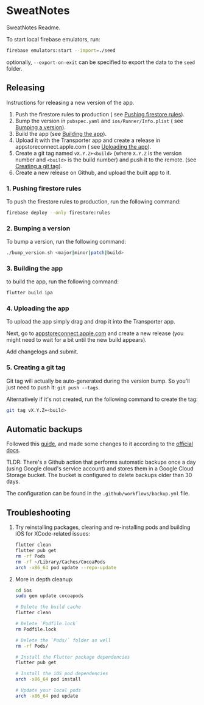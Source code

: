 # SweatNotes

SweatNotes Readme.

To start local firebase emulators, run:

   ```bash
   firebase emulators:start --import=./seed
   ```

optionally, `--export-on-exit` can be specified to export the data to the `seed` folder.

## Releasing

Instructions for releasing a new version of the app.

1. Push the firestore rules to production (
   see [Pushing firestore rules](#1.-pushing-firestore-rules)).
2. Bump the version in `pubspec.yaml` and `ios/Runner/Info.plist` (
   see [Bumping a version](#1.-bumping-a-version)).
3. Build the app (see [Building the app](#2.-building-the-app)).
4. Upload it with the Transporter app and create a release in appstoreconnect.apple.com (
   see [Uploading the app](#3.-uploading-the-app)).
5. Create a git tag named `vX.Y.Z+<build>` (where `X.Y.Z` is the version number and `<build>` is the
   build number) and push it to the remote. (see [Creating a git tag](#4.-creating-a-git-tag)).
6. Create a new release on Github, and upload the built app to it.

### 1. Pushing firestore rules

To push the firestore rules to production, run the following command:

```bash
firebase deploy --only firestore:rules
```

### 2. Bumping a version

To bump a version, run the following command:

```bash
./bump_version.sh <major|minor|patch|build>
```

### 3. Building the app

to build the app, run the following command:

```bash
flutter build ipa
```

### 4. Uploading the app

To upload the app simply drag and drop it into the Transporter app.

Next, go
to [appstoreconnect.apple.com](https://appstoreconnect.apple.com/apps/6446651996/appstore/ios/version/deliverable)
and create a new release (you might need to wait for a bit until the new build appears).

Add changelogs and submit.

### 5. Creating a git tag

Git tag will actually be auto-generated during the version bump. So you'll just need to push
it: `git push --tags`.

Alternatively if it's not created, run the following command to create the tag:

```bash
git tag vX.Y.Z+<build>
```

## Automatic backups

Followed this [guide](https://fireship.io/snippets/firestore-automated-backups/), and made some
changes to it according to
the [official docs](https://github.com/google-github-actions/setup-gcloud).

TLDR: There's a Github action that performs automatic backups once a day (using Google cloud's
service account) and stores them in a Google Cloud Storage bucket. The bucket is configured to
delete backups older than 30 days.

The configuration can be found in the `.github/workflows/backup.yml` file.

## Troubleshooting

1. Try reinstalling packages, clearing and re-installing pods and building iOS for XCode-related
   issues:

    ```bash
    flutter clean
    flutter pub get
    rm -rf Pods
    rm -rf ~/Library/Caches/CocoaPods
    arch -x86_64 pod update --repo-update
    ```

2. More in depth cleanup:

    ```bash
    cd ios
    sudo gem update cocoapods
    
    # Delete the build cache
    flutter clean
    
    # Delete `Podfile.lock`
    rm Podfile.lock
    
    # Delete the `Pods/` folder as well
    rm -rf Pods/
    
    # Install the Flutter package dependencies
    flutter pub get
    
    # Install the iOS pod dependencies
    arch -x86_64 pod install
    
    # Update your local pods
    arch -x86_64 pod update
    ```
